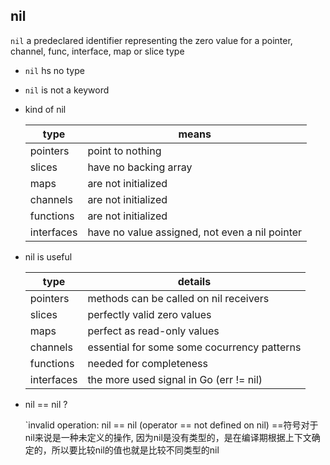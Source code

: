 
nil
--------

`nil` a predeclared identifier representing the zero value for a pointer, channel, func, interface, map or slice type

- `nil` hs no type
- `nil` is not a keyword

- kind of nil

    |  type |   means |
    | ----- | ------ |
    | pointers | point to nothing |
    | slices   | have no backing array |
    | maps    | are not initialized |
    | channels |  are not initialized |
    | functions |  are not initialized  |
    | interfaces | have no value assigned, not even a nil pointer |

- nil is useful

  |  type |   details |
  | ----- | ------ |
  | pointers | methods can be called on nil receivers |
  | slices   | perfectly valid zero values |
  | maps     | perfect as read-only values |
  | channels | essential for some some cocurrency patterns |
  | functions | needed for completeness |
  | interfaces | the more used signal in Go (err != nil) |

- nil == nil ?
  
  `invalid operation: nil == nil (operator == not defined on nil)
  ==符号对于nil来说是一种未定义的操作, 因为nil是没有类型的，是在编译期根据上下文确定的，所以要比较nil的值也就是比较不同类型的nil
  
  











